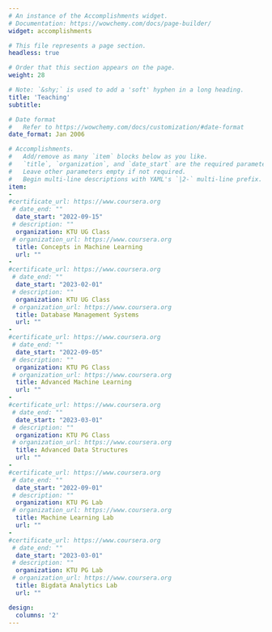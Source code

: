 ```yaml
---
# An instance of the Accomplishments widget.
# Documentation: https://wowchemy.com/docs/page-builder/
widget: accomplishments

# This file represents a page section.
headless: true

# Order that this section appears on the page.
weight: 28

# Note: `&shy;` is used to add a 'soft' hyphen in a long heading.
title: 'Teaching'
subtitle:

# Date format
#   Refer to https://wowchemy.com/docs/customization/#date-format
date_format: Jan 2006

# Accomplishments.
#   Add/remove as many `item` blocks below as you like.
#   `title`, `organization`, and `date_start` are the required parameters.
#   Leave other parameters empty if not required.
#   Begin multi-line descriptions with YAML's `|2-` multi-line prefix.
item:
- 
#certificate_url: https://www.coursera.org
 # date_end: ""
  date_start: "2022-09-15"
 # description: ""
  organization: KTU UG Class
 # organization_url: https://www.coursera.org
  title: Concepts in Machine Learning
  url: ""
- 
#certificate_url: https://www.coursera.org
 # date_end: ""
  date_start: "2023-02-01"
 # description: ""
  organization: KTU UG Class
 # organization_url: https://www.coursera.org
  title: Database Management Systems
  url: "" 
- 
#certificate_url: https://www.coursera.org
 # date_end: ""
  date_start: "2022-09-05"
 # description: ""
  organization: KTU PG Class
 # organization_url: https://www.coursera.org
  title: Advanced Machine Learning
  url: ""
- 
#certificate_url: https://www.coursera.org
 # date_end: ""
  date_start: "2023-03-01"
 # description: ""
  organization: KTU PG Class
 # organization_url: https://www.coursera.org
  title: Advanced Data Structures
  url: ""
- 
#certificate_url: https://www.coursera.org
 # date_end: ""
  date_start: "2022-09-01"
 # description: ""
  organization: KTU PG Lab
 # organization_url: https://www.coursera.org
  title: Machine Learning Lab
  url: ""
- 
#certificate_url: https://www.coursera.org
 # date_end: ""
  date_start: "2023-03-01"
 # description: ""
  organization: KTU PG Lab
 # organization_url: https://www.coursera.org
  title: Bigdata Analytics Lab
  url: ""

design:
  columns: '2' 
---
```

